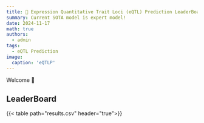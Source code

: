 ```yaml
---
title: 🎉 Expression Quantitative Trait Loci (eQTL) Prediction LeaderBoard
summary: Current SOTA model is expert model!
date: 2024-11-17
math: true
authors:
  - admin
tags:
  - eQTL Prediction
image:
  caption: 'eQTLP'
---
```


Welcome 👋

## LeaderBoard

{{< table path="results.csv" header="true">}}
